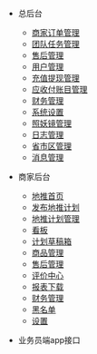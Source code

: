 * 总后台
  * [商家订单管理](order/index.md)
  * [团队任务管理](team_work/index.md)
  * [售后管理](gongdan/index.md)
  * [用户管理](users/index.md)
  * [充值提现管理](order/index.md)
  * [应收付账目管理](order/index.md)
  * [财务管理](order/index.md)
  * [系统设置](order/index.md)
  * [照妖镜管理](order/index.md)
  * [日志管理](order/index.md)
  * [省市区管理](order/index.md)
  * [消息管理](order/index.md)

* 商家后台
  * [地推首页](order/index.md)
  * [发布地推计划](order/index.md)
  * [地推计划管理](order/index.md)
  * [看板](order/index.md)
  * [计划草稿箱](order/index.md)
  * [商品管理](order/index.md)
  * [售后管理](order/index.md)
  * [评价中心](order/index.md)
  * [报表下载](order/index.md)
  * [财务管理](order/index.md)
  * [黑名单](order/index.md)
  * [设置](order/index.md)
* 业务员端app接口